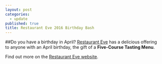 ```yaml
---
layout: post
categories: 
  - update
published: true
title: Restaurant Eve 2016 Birthday Bash
---
```



##Do you have a birthday in April?
[Restaurant Eve](http://www.restauranteve.com "Restaurant Eve") has a delicious offering to anyone with an April birthday, the gift of a **Five-Course Tasting Menu**.

Find out more on the [Restaurant Eve website](http://restauranteve.com/birthday-bash-2016/ "Restaurant Eve 2016 Birthday Bash").

